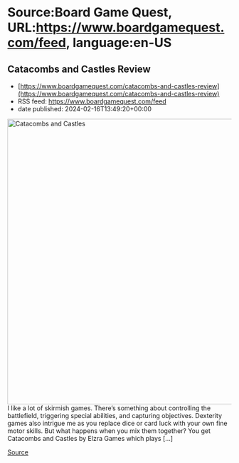 # Source:Board Game Quest, URL:https://www.boardgamequest.com/feed, language:en-US

## Catacombs and Castles Review
 - [https://www.boardgamequest.com/catacombs-and-castles-review](https://www.boardgamequest.com/catacombs-and-castles-review)
 - RSS feed: https://www.boardgamequest.com/feed
 - date published: 2024-02-16T13:49:20+00:00

<img alt="Catacombs and Castles" class="webfeedsFeaturedVisual not-transparent wp-post-image" height="640" src="https://www.boardgamequest.com/wp-content/uploads/2024/01/Catacombs-and-Castles-1024x1024.webp" width="640" />I like a lot of skirmish games. There’s something about controlling the battlefield, triggering special abilities, and capturing objectives. Dexterity games also intrigue me as you replace dice or card luck with your own fine motor skills. But what happens when you mix them together? You get Catacombs and Castles by Elzra Games which plays [&#8230;]
<p><a href="https://www.boardgamequest.com/catacombs-and-castles-review/" rel="nofollow">Source</a></p>

